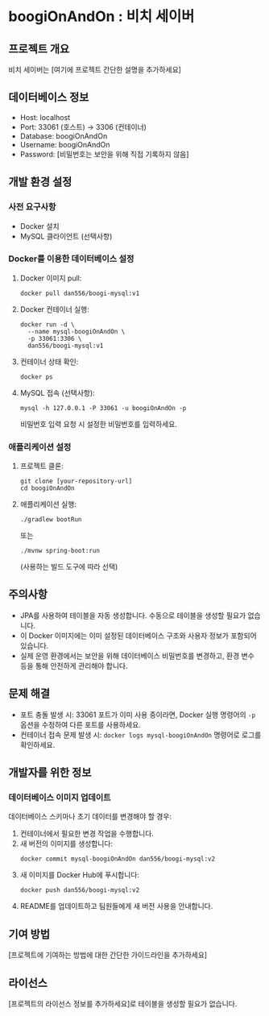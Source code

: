# boogiOnAndOn : 비치 세이버

## 프로젝트 개요
비치 세이버는 [여기에 프로젝트 간단한 설명을 추가하세요]

## 데이터베이스 정보
- Host: localhost
- Port: 33061 (호스트) -> 3306 (컨테이너)
- Database: boogiOnAndOn
- Username: boogiOnAndOn
- Password: [비밀번호는 보안을 위해 직접 기록하지 않음]

## 개발 환경 설정

### 사전 요구사항
- Docker 설치
- MySQL 클라이언트 (선택사항)

### Docker를 이용한 데이터베이스 설정

1. Docker 이미지 pull:
   ```
   docker pull dan556/boogi-mysql:v1
   ```

2. Docker 컨테이너 실행:
   ```
   docker run -d \
     --name mysql-boogiOnAndOn \
     -p 33061:3306 \
     dan556/boogi-mysql:v1
   ```

3. 컨테이너 상태 확인:
   ```
   docker ps
   ```

4. MySQL 접속 (선택사항):
   ```
   mysql -h 127.0.0.1 -P 33061 -u boogiOnAndOn -p
   ```
   비밀번호 입력 요청 시 설정한 비밀번호를 입력하세요.

### 애플리케이션 설정

1. 프로젝트 클론:
   ```
   git clone [your-repository-url]
   cd boogiOnAndOn
   ```

2. 애플리케이션 실행:
   ```
   ./gradlew bootRun
   ```
   또는
   ```
   ./mvnw spring-boot:run
   ```
   (사용하는 빌드 도구에 따라 선택)

## 주의사항
- JPA를 사용하여 테이블을 자동 생성합니다. 수동으로 테이블을 생성할 필요가 없습니다.
- 이 Docker 이미지에는 이미 설정된 데이터베이스 구조와 사용자 정보가 포함되어 있습니다.
- 실제 운영 환경에서는 보안을 위해 데이터베이스 비밀번호를 변경하고, 환경 변수 등을 통해 안전하게 관리해야 합니다.

## 문제 해결
- 포트 충돌 발생 시:
  33061 포트가 이미 사용 중이라면, Docker 실행 명령어의 `-p` 옵션을 수정하여 다른 포트를 사용하세요.
- 컨테이너 접속 문제 발생 시:
  `docker logs mysql-boogiOnAndOn` 명령어로 로그를 확인하세요.

## 개발자를 위한 정보

### 데이터베이스 이미지 업데이트
데이터베이스 스키마나 초기 데이터를 변경해야 할 경우:
1. 컨테이너에서 필요한 변경 작업을 수행합니다.
2. 새 버전의 이미지를 생성합니다:
   ```
   docker commit mysql-boogiOnAndOn dan556/boogi-mysql:v2
   ```
3. 새 이미지를 Docker Hub에 푸시합니다:
   ```
   docker push dan556/boogi-mysql:v2
   ```
4. README를 업데이트하고 팀원들에게 새 버전 사용을 안내합니다.

## 기여 방법
[프로젝트에 기여하는 방법에 대한 간단한 가이드라인을 추가하세요]

## 라이선스
[프로젝트의 라이선스 정보를 추가하세요]로 테이블을 생성할 필요가 없습니다.
